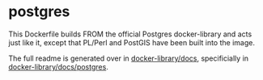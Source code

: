 # postgres
This Dockerfile builds FROM the official Postgres docker-library and acts just like it, except that PL/Perl and PostGIS have been built into the image.

The full readme is generated over in [docker-library/docs](https://github.com/docker-library/docs),
specificially in [docker-library/docs/postgres](https://github.com/docker-library/docs/tree/master/postgres).

